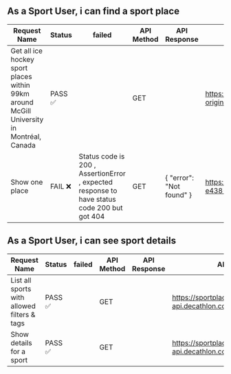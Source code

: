 ## As a Sport User, i can find a sport place

Request Name | Status | failed | API Method | API Response | API URL |  API Status | API Code
---------- | ---------- | ---------- | ---------- | ---------- | ---------- | ---------- | ----------
| Get all ice hockey sport places within 99km around McGill University in Montréal, Canada | PASS :white_check_mark: |  | GET |  | https://sportplaces.api.decathlon.com/api/v1/places?origin=-73.582,45.511&radius=99&sports=175 | OK | 200 |
| Show one place | FAIL :x: | Status code is 200 , AssertionError , expected response to have status code 200 but got 404 | GET | { "error": "Not found" } | https://sportplaces.api.decathlon.com/api/v1/places/8b1e3027-e438-42c2-92ab-5ebd23f68d54 | Not Found | 404 |

## As a Sport User, i can see sport details

Request Name | Status | failed | API Method | API Response | API URL |  API Status | API Code
---------- | ---------- | ---------- | ---------- | ---------- | ---------- | ---------- | ----------
| List all sports with allowed filters & tags | PASS :white_check_mark: |  | GET |  | https://sportplaces-api.decathlon.com/api/v1/sports | OK | 200 |
| Show details for a sport | PASS :white_check_mark: |  | GET |  | https://sportplaces-api.decathlon.com/api/v1/sports/12 | OK | 201 |
